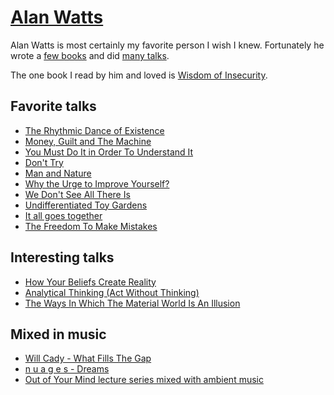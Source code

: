 # [Alan Watts](http://www.alanwatts.com)
Alan Watts is most certainly my favorite person I wish I knew. Fortunately he wrote a [few books](https://www.goodreads.com/author/show/1501668.Alan_W_Watts?from_search=true) and did [many talks](https://www.youtube.com/results?search_query=alan+watts).

The one book I read by him and loved is [Wisdom of Insecurity](https://antilogicalism.files.wordpress.com/2017/07/wisdom-of-insecurity.pdf).

## Favorite talks
- [The Rhythmic Dance of Existence](https://www.youtube.com/watch?v=O237jkoxbXg)
- [Money, Guilt and The Machine](https://www.youtube.com/watch?v=ryBUYB3F0NU)
- [You Must Do It in Order To Understand It](https://www.youtube.com/watch?v=YCJsgb_enWs)
- [Don't Try](https://www.youtube.com/watch?v=Q-tRXsteuRA)
- [Man and Nature](https://www.youtube.com/watch?v=JQHWrCYS8cM)
- [Why the Urge to Improve Yourself?](https://www.youtube.com/watch?v=vlNVQ-_y4-0)
- [We Don't See All There Is](https://www.youtube.com/watch?v=M30ChDvwBLQ)
- [Undifferentiated Toy Gardens](https://soundcloud.com/spacekittyisyou/undifferentiated-toy-gardens?in=spacekittyisyou/sets/ambient-watts)
- [It all goes together](https://www.youtube.com/watch?v=qml1-xzPpxY)
- [The Freedom To Make Mistakes](https://www.youtube.com/watch?v=AnLZBdB9uWU&t=5s)

## Interesting talks
- [How Your Beliefs Create Reality](https://www.youtube.com/watch?v=u4Qp_q-PqAc)
- [Analytical Thinking (Act Without Thinking)](https://www.youtube.com/watch?v=S18KUmPjRdg)
- [The Ways In Which The Material World Is An Illusion](https://www.youtube.com/watch?v=_l0ZqjhQzks)

## Mixed in music
- [Will Cady - What Fills The Gap](https://www.youtube.com/watch?v=cmT3t2Kdr3I)
- [n u a g e s - Dreams](https://www.youtube.com/watch?v=9RMHHwJ9Eqk)
- [Out of Your Mind lecture series mixed with ambient music](https://soundcloud.com/spacekittyisyou/sets/ambient-watts)